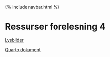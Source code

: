 {% include navbar.html %}
# Ressurser forelesning 4

[Lysbilder](/lysbilder/F4_sok1004_h22.pdf)

[Quarto dokument](/rkode/F4_sok1004_h22.qmd)

